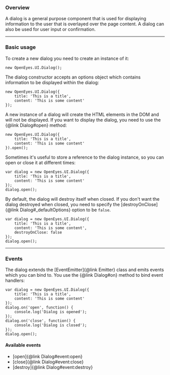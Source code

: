 ### Overview

A dialog is a general purpose component that is used for displaying information
to the user that is overlayed over the page content. A dialog can also be used
for user input or confirmation.

***

### Basic usage

To create a new dialog you need to create an instance of it:

	new OpenEyes.UI.Dialog();

The dialog constructor accepts an options object which contains information
to be displayed within the dialog:

	new OpenEyes.UI.Dialog({
		title: 'This is a title',
		content: 'This is some content'
	});

A new instance of a dialog will create the HTML elements in the DOM and will not
be displayed. If you want to display the dialog, you need to use the {@link Dialog#open}
method:

	new OpenEyes.UI.Dialog({
		title: 'This is a title',
		content: 'This is some content'
	}).open();

Sometimes it's useful to store a reference to the dialog instance, so you can
open or close it at different times:

	var dialog = new OpenEyes.UI.Dialog({
		title: 'This is a title',
		content: 'This is some content'
	});
	dialog.open();

By default, the dialog will destroy itself when closed. If you don't want the
dialog destroyed when closed, you need to specify the [destroyOnClose]{@link Dialog#_defaultOptions}
option to be `false`.

	var dialog = new OpenEyes.UI.Dialog({
		title: 'This is a title',
		content: 'This is some content',
		destroyOnClose: false
	});
	dialog.open();

***

### Events

The dialog extends the [EventEmitter]{@link Emitter} class and emits events
which you can bind to. You use the {@link Dialog#on} method to bind event handlers:

    var dialog = new OpenEyes.UI.Dialog({
        title: 'This is a title',
        content: 'This is some content'
    });
    dialog.on('open', function() {
        console.log('Dialog is opened');
    });
    dialog.on('close', function() {
        console.log('Dialog is closed');
    });
    dialog.open();

#### Available events

* [open]{@link Dialog#event:open}
* [close]{@link Dialog#event:close}
* [destroy]{@link Dialog#event:destroy}